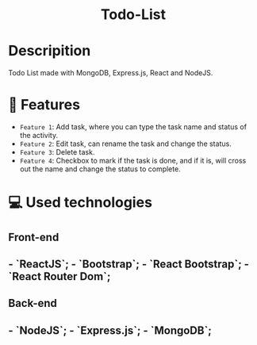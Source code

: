 <h1 align="center">Todo-List<h1/>

# Descripition
Todo List made with MongoDB, Express.js, React and NodeJS.

# :hammer: Features
- `Feature 1`: Add task, where you can type the task name and status of the activity.
- `Feature 2`: Edit task, can rename the task and change the status.
- `Feature 3`: Delete task.
- `Feature 4`: Checkbox to mark if the task is done, and if it is, will cross out the name and change the status to complete.

# :computer: Used technologies
<h2>Front-end<h2/>
- `ReactJS`;
- `Bootstrap`;
- `React Bootstrap`;
- `React Router Dom`;

<h2>Back-end<h2/>
- `NodeJS`;
- `Express.js`;
- `MongoDB`;
